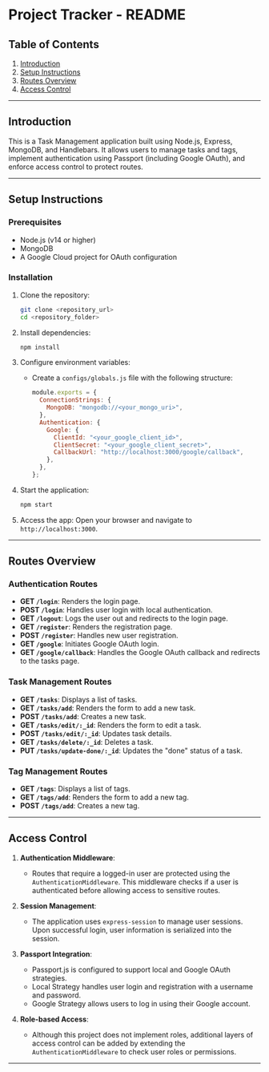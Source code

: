 # Project Tracker - README

## Table of Contents

1. [Introduction](#introduction)
2. [Setup Instructions](#setup-instructions)
3. [Routes Overview](#routes-overview)
4. [Access Control](#access-control)

---

## Introduction

This is a Task Management application built using Node.js, Express, MongoDB, and Handlebars. It allows users to manage tasks and tags, implement authentication using Passport (including Google OAuth), and enforce access control to protect routes.

---

## Setup Instructions

### Prerequisites

- Node.js (v14 or higher)
- MongoDB
- A Google Cloud project for OAuth configuration

### Installation

1. Clone the repository:

   ```bash
   git clone <repository_url>
   cd <repository_folder>
   ```

2. Install dependencies:

   ```bash
   npm install
   ```

3. Configure environment variables:

   - Create a `configs/globals.js` file with the following structure:
     ```javascript
     module.exports = {
       ConnectionStrings: {
         MongoDB: "mongodb://<your_mongo_uri>",
       },
       Authentication: {
         Google: {
           ClientId: "<your_google_client_id>",
           ClientSecret: "<your_google_client_secret>",
           CallbackUrl: "http://localhost:3000/google/callback",
         },
       },
     };
     ```

4. Start the application:

   ```bash
   npm start
   ```

5. Access the app:
   Open your browser and navigate to `http://localhost:3000`.

---

## Routes Overview

### **Authentication Routes**

- **GET `/login`**: Renders the login page.
- **POST `/login`**: Handles user login with local authentication.
- **GET `/logout`**: Logs the user out and redirects to the login page.
- **GET `/register`**: Renders the registration page.
- **POST `/register`**: Handles new user registration.
- **GET `/google`**: Initiates Google OAuth login.
- **GET `/google/callback`**: Handles the Google OAuth callback and redirects to the tasks page.

### **Task Management Routes**

- **GET `/tasks`**: Displays a list of tasks.
- **GET `/tasks/add`**: Renders the form to add a new task.
- **POST `/tasks/add`**: Creates a new task.
- **GET `/tasks/edit/:_id`**: Renders the form to edit a task.
- **POST `/tasks/edit/:_id`**: Updates task details.
- **GET `/tasks/delete/:_id`**: Deletes a task.
- **PUT `/tasks/update-done/:_id`**: Updates the "done" status of a task.

### **Tag Management Routes**

- **GET `/tags`**: Displays a list of tags.
- **GET `/tags/add`**: Renders the form to add a new tag.
- **POST `/tags/add`**: Creates a new tag.

---

## Access Control

1. **Authentication Middleware**:

   - Routes that require a logged-in user are protected using the `AuthenticationMiddleware`. This middleware checks if a user is authenticated before allowing access to sensitive routes.

2. **Session Management**:

   - The application uses `express-session` to manage user sessions. Upon successful login, user information is serialized into the session.

3. **Passport Integration**:

   - Passport.js is configured to support local and Google OAuth strategies.
   - Local Strategy handles user login and registration with a username and password.
   - Google Strategy allows users to log in using their Google account.

4. **Role-based Access**:
   - Although this project does not implement roles, additional layers of access control can be added by extending the `AuthenticationMiddleware` to check user roles or permissions.

---
